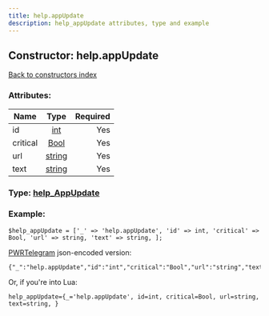 ```yaml
---
title: help.appUpdate
description: help_appUpdate attributes, type and example
---
```

## Constructor: help.appUpdate  
[Back to constructors index](index.md)



### Attributes:

| Name     |    Type       | Required |
|----------|:-------------:|---------:|
|id|[int](../types/int.md) | Yes|
|critical|[Bool](../types/Bool.md) | Yes|
|url|[string](../types/string.md) | Yes|
|text|[string](../types/string.md) | Yes|



### Type: [help\_AppUpdate](../types/help_AppUpdate.md)


### Example:

```
$help_appUpdate = ['_' => 'help.appUpdate', 'id' => int, 'critical' => Bool, 'url' => string, 'text' => string, ];
```  

[PWRTelegram](https://pwrtelegram.xyz) json-encoded version:

```
{"_":"help.appUpdate","id":"int","critical":"Bool","url":"string","text":"string"}
```


Or, if you're into Lua:  


```
help_appUpdate={_='help.appUpdate', id=int, critical=Bool, url=string, text=string, }

```


